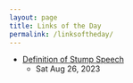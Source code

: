 ```yaml
---
layout: page
title: Links of the Day
permalink: /linksoftheday/
---
```

- [Definition of Stump Speech](https://www.thoughtco.com/stump-speech-definition-1773348)
    - Sat Aug 26, 2023
